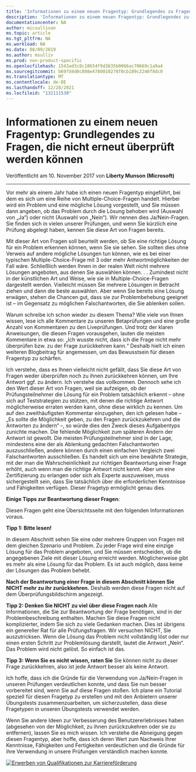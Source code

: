 ```yaml
---
title: 'Informationen zu einem neuen Fragentyp: Grundlegendes zu Fragen, die nicht erneut überprüft werden können | Microsoft-Dokumentation'
description: 'Informationen zu einem neuen Fragentyp: Grundlegendes zu Fragen, die nicht erneut überprüft werden können'
documentationcenter: NA
author: micsullivan
ms.topic: article
ms.tgt_pltfrm: NA
ms.workload: NA
ms.date: 08/09/2019
ms.author: msulliv
ms.prod: non-product-specific
ms.openlocfilehash: 1543ad3c8c18654f9d3635b0066ac70669c1a9a4
ms.sourcegitcommit: b69fd4d0c808e4780010278f0cb189c2246f8dc0
ms.translationtype: MT
ms.contentlocale: de-DE
ms.lasthandoff: 12/28/2021
ms.locfileid: "132111530"
---
```

# <a name="revisiting-a-newish-question-type-understanding-questions-that-you-can39t-review"></a>Informationen zu einem neuen Fragentyp: Grundlegendes zu Fragen, die nicht erneut überprüft werden können

Veröffentlicht am 10. November 2017 von **Liberty Munson (Microsoft)**

___

Vor mehr als einem Jahr habe ich einen neuen Fragentyp eingeführt, bei dem es sich um eine Reihe von Multiple-Choice-Fragen handelt. Hierbei wird ein Problem und eine mögliche Lösung vorgestellt, und Sie müssen dann angeben, ob das Problem durch die Lösung behoben wird (Auswahl von „Ja“) oder nicht (Auswahl von „Nein“). Wir nennen dies Ja/Nein-Fragen. Sie finden sich in vielen unserer Prüfungen, und wenn Sie kürzlich eine Prüfung abgelegt haben, kennen Sie diese Art von Fragen bereits.

Mit dieser Art von Fragen soll beurteilt werden, ob Sie eine richtige Lösung für ein Problem erkennen können, wenn Sie sie sehen. Sie sollten dies ohne Verweis auf andere mögliche Lösungen tun können, wie es bei einer typischen Multiple-Choice-Frage mit 3 oder mehr Antwortmöglichkeiten der Fall wäre. Schließlich werden Ihnen in der realen Welt nicht mehrere Lösungen angeboten, aus denen Sie auswählen können. . . Zumindest nicht in der künstlichen Art und Weise, wie sie in Multiple-Choice-Fragen dargestellt werden. Vielleicht müssen Sie mehrere Lösungen in Betracht ziehen und dann die beste auswählen. Aber wenn Sie bereits eine Lösung erwägen, stehen die Chancen gut, dass sie zur Problembehebung geeignet ist – im Gegensatz zu möglichen Falschantworten, die Sie ablenken sollen.

Warum schreibe ich schon wieder zu diesem Thema? Wie viele von Ihnen wissen, lese ich alle Kommentare zu unseren Betaprüfungen und eine große Anzahl von Kommentaren zu den Liveprüfungen. Und trotz der klaren Anweisungen, die diesen Fragen vorausgehen, lauten die meisten Kommentare in etwa so: „Ich wusste nicht, dass ich die Frage nicht mehr überprüfen bzw. zu der Frage zurückkehren kann.“ Deshalb hielt ich einen weiteren Blogbeitrag für angemessen, um das Bewusstsein für diesen Fragentyp zu schärfen.

Ich verstehe, dass es Ihnen vielleicht nicht gefällt, dass Sie diese Art von Fragen weder überprüfen noch zu ihnen zurückkehren können, um Ihre Antwort ggf. zu ändern. Ich verstehe das vollkommen. Dennoch sehe ich den Wert dieser Art von Fragen, weil sie aufzeigen, ob der Prüfungsteilnehmer die Lösung für ein Problem tatsächlich erkennt – ohne sich auf Teststrategien zu stützen, mit denen die richtige Antwort möglicherweise erraten werden kann, ohne diese wirklich zu kennen. Um auf den zweithäufigsten Kommentar einzugehen, den ich gelesen habe – „Es sollte die Möglichkeit geben, zu den Fragen zurückzukehren und die Antworten zu ändern“ –, so würde dies den Zweck dieses Aufgabentyps zunichte machen. Die fehlende Möglichkeit zum späteren Ändern der Antwort ist gewollt. Die meisten Prüfungsteilnehmer sind in der Lage, mindestens eine der als Ablenkung gedachten Falschantworten auszuschließen, andere können durch einen einfachen Vergleich zwei Falschantworten ausschließen. Es handelt sich um eine bewährte Strategie, mit der man die Wahrscheinlichkeit zur richtigen Beantwortung einer Frage erhöht, auch wenn man die richtige Antwort nicht kennt. Aber um eine Zertifizierung zu erlangen oder sich als Experte auszuweisen, muss sichergestellt sein, dass Sie tatsächlich über die erforderlichen Kenntnisse und Fähigkeiten verfügen. Dieser Fragetyp ermöglicht genau dies.

**Einige Tipps zur Beantwortung dieser Fragen**:

Diesen Fragen geht eine Übersichtsseite mit den folgenden Informationen voraus.

**Tipp 1: Bitte lesen!**

In diesem Abschnitt sehen Sie eine oder mehrere Gruppen von Fragen mit dem gleichen Szenario und Problem. Zu jeder Frage wird eine einzige Lösung für das Problem angeboten, und Sie müssen entscheiden, ob die angegebenen Ziele mit dieser Lösung erreicht werden. Möglicherweise gibt es mehr als eine Lösung für das Problem. Es ist auch möglich, dass keine der Lösungen das Problem behebt.

**Nach der Beantwortung einer Frage in diesem Abschnitt können Sie NICHT mehr zu ihr zurückkehren.** Deshalb werden diese Fragen nicht auf dem Überprüfungsbildschirm angezeigt.

**Tipp 2: Denken Sie NICHT zu viel über diese Fragen nach** Alle Informationen, die Sie zur Beantwortung der Frage benötigen, sind in der Problembeschreibung enthalten. Machen Sie diese Fragen nicht komplizierter, indem Sie sich zu viele Gedanken machen. Dies ist übrigens ein genereller Rat für alle Prüfungsfragen. Wir versuchen NICHT, Sie auszutricksen. Wenn die Lösung das Problem nicht vollständig löst oder nur einen ersten Schritt zur Problemlösung darstellt, lautet die Antwort „Nein“. Das Problem wird nicht gelöst. So einfach ist das.

**Tipp 3: Wenn Sie es nicht wissen, raten Sie** Sie können nicht zu dieser Frage zurückkehren, also ist jede Antwort besser als keine Antwort.

Ich hoffe, dass ich die Gründe für die Verwendung von Ja/Nein-Fragen in unseren Prüfungen verdeutlichen konnte, und dass Sie nun besser vorbereitet sind, wenn Sie auf diese Fragen stoßen. Ich plane ein Tutorial speziell für diesen Fragetyp zu erstellen und mit den Anbietern unserer Übungstests zusammenzuarbeiten, um sicherzustellen, dass diese Fragetypen in unseren Übungstests verwendet werden.

Wenn Sie andere Ideen zur Verbesserung des Benutzererlebnisses haben (abgesehen von der Möglichkeit, zu ihnen zurückzukehren oder sie zu entfernen), lassen Sie es mich wissen. Ich verstehe die Abneigung gegen diesen Fragentyp, aber hoffe, dass ich deren Wert zum Nachweis Ihrer Kenntnisse, Fähigkeiten und Fertigkeiten verdeutlichen und die Gründe für ihre Verwendung in unsere Prüfungen verständlich machen konnte.

[![Erwerben von Qualifikationen zur Karriereförderung](images/microsoft-certified-banner.png)](https://www.microsoft.com/learning/azure-training-certification.aspx?WT.icid=mva_bnr_lexawareness_usen_asi_rightrail_oct2017)
